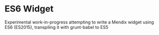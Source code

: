 # ES6 Widget

Experimental work-in-progress attempting to write a Mendix widget using ES6 (ES2015), transpiling it with grunt-babel to ES5
